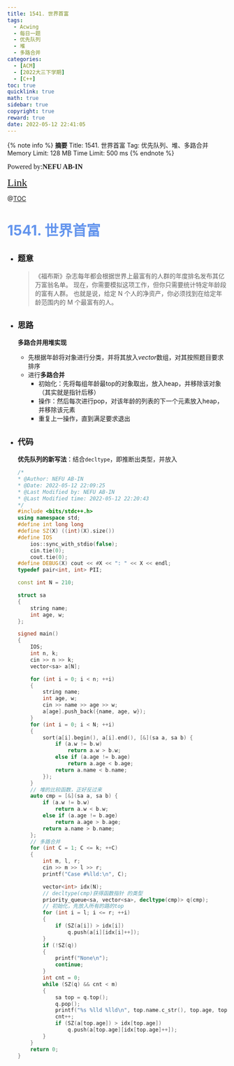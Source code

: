 ```yaml
---
title: 1541. 世界首富
tags:
  - Acwing
  - 每日一题
  - 优先队列
  - 堆
  - 多路合并
categories:
  - [ACM]
  - [2022大三下学期]
  - [C++]
toc: true
quicklink: true
math: true
sidebar: true
copyright: true
reward: true
date: 2022-05-12 22:41:05
---
```



{% note info %}
**摘要**
Title: 1541. 世界首富
Tag: 优先队列、堆、多路合并
Memory Limit: 128 MB
Time Limit: 500 ms
{% endnote %}
<!-- more -->

<font size=3 face=楷体>Powered by:**NEFU AB-IN**</font>

<font color=#FFA500 size=5 face=楷体>[Link](https://www.acwing.com/problem/content/description/1543/)</font>

@[TOC](文章目录)

# <font color=#6495ED size=6>1541. 世界首富</font>

* ## <font size=4 face=粗体>题意</font>

  >《福布斯》杂志每年都会根据世界上最富有的人群的年度排名发布其亿万富翁名单。
  >现在，你需要模拟这项工作，但你只需要统计特定年龄段的富有人群。
  >也就是说，给定 N 个人的净资产，你必须找到在给定年龄范围内的 M 个最富有的人。

* ## <font size=4 face=粗体>思路</font>

  **多路合并用堆实现**
  * 先根据年龄将对象进行分类，并将其放入$vector$数组，对其按照题目要求排序
  * 进行**多路合并**
    * 初始化：先将每组年龄最top的对象取出，放入heap，并移除该对象（其实就是指针后移）
    * 操作：然后每次进行pop，对该年龄的列表的下一个元素放入heap，并移除该元素
    * 重复上一操作，直到满足要求退出

* ## <font size=4 face=粗体>代码</font>

  **优先队列的新写法**：结合`decltype`，即推断出类型，并放入
  ```cpp
  /*
  * @Author: NEFU AB-IN
  * @Date: 2022-05-12 22:09:25
  * @Last Modified by: NEFU AB-IN
  * @Last Modified time: 2022-05-12 22:20:43
  */
  #include <bits/stdc++.h>
  using namespace std;
  #define int long long
  #define SZ(X) ((int)(X).size())
  #define IOS                                                                                                            \
      ios::sync_with_stdio(false);                                                                                       \
      cin.tie(0);                                                                                                        \
      cout.tie(0);
  #define DEBUG(X) cout << #X << ": " << X << endl;
  typedef pair<int, int> PII;

  const int N = 210;

  struct sa
  {
      string name;
      int age, w;
  };

  signed main()
  {
      IOS;
      int n, k;
      cin >> n >> k;
      vector<sa> a[N];

      for (int i = 0; i < n; ++i)
      {
          string name;
          int age, w;
          cin >> name >> age >> w;
          a[age].push_back({name, age, w});
      }
      for (int i = 0; i < N; ++i)
      {
          sort(a[i].begin(), a[i].end(), [&](sa a, sa b) {
              if (a.w != b.w)
                  return a.w > b.w;
              else if (a.age != b.age)
                  return a.age < b.age;
              return a.name < b.name;
          });
      }
      // 堆的比较函数，正好反过来
      auto cmp = [&](sa a, sa b) {
          if (a.w != b.w)
              return a.w < b.w;
          else if (a.age != b.age)
              return a.age > b.age;
          return a.name > b.name;
      };
      // 多路合并
      for (int C = 1; C <= k; ++C)
      {
          int m, l, r;
          cin >> m >> l >> r;
          printf("Case #%lld:\n", C);

          vector<int> idx(N);
          // decltype(cmp)获得函数指针 的类型
          priority_queue<sa, vector<sa>, decltype(cmp)> q(cmp);
          // 初始化，先放入所有的路的top
          for (int i = l; i <= r; ++i)
          {
              if (SZ(a[i]) > idx[i])
                  q.push(a[i][idx[i]++]);
          }
          if (!SZ(q))
          {
              printf("None\n");
              continue;
          }
          int cnt = 0;
          while (SZ(q) && cnt < m)
          {
              sa top = q.top();
              q.pop();
              printf("%s %lld %lld\n", top.name.c_str(), top.age, top.w);
              cnt++;
              if (SZ(a[top.age]) > idx[top.age])
                  q.push(a[top.age][idx[top.age]++]);
          }
      }
      return 0;
  }
  ```